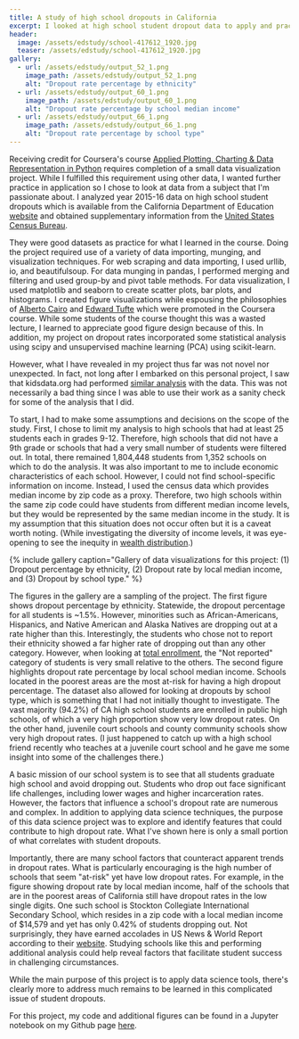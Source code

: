 ```yaml
---
title: A study of high school dropouts in California
excerpt: I looked at high school student dropout data to apply and practice data munging and visualization skills in Python. 
header:
  image: /assets/edstudy/school-417612_1920.jpg
  teaser: /assets/edstudy/school-417612_1920.jpg
gallery:
  - url: /assets/edstudy/output_52_1.png
    image_path: /assets/edstudy/output_52_1.png
    alt: "Dropout rate percentage by ethnicity"
  - url: /assets/edstudy/output_60_1.png
    image_path: /assets/edstudy/output_60_1.png
    alt: "Dropout rate percentage by school median income"
  - url: /assets/edstudy/output_66_1.png
    image_path: /assets/edstudy/output_66_1.png
    alt: "Dropout rate percentage by school type"
---
```


Receiving credit for Coursera's course [Applied Plotting, Charting & Data Representation in Python](https://www.coursera.org/learn/python-plotting) requires completion of a small data visualization project. While I fulfilled this requirement using other data, I wanted further practice in application so I chose to look at data from a subject that I'm passionate about. I analyzed year 2015-16 data on high school student dropouts which is available from the California Department of Education [website](https://www.cde.ca.gov/ds/sd/sd/filesdropouts.asp) and obtained supplementary information from the [United States Census Bureau](https://factfinder.census.gov/faces/nav/jsf/pages/index.xhtml).

They were good datasets as practice for what I learned in the course. Doing the project required use of a variety of data importing, munging, and visualization techniques. For web scraping and data importing, I used urllib, io, and beautifulsoup. For data munging in pandas, I performed merging and filtering and used group-by and pivot table methods. For data visualization, I used matplotlib and seaborn to create scatter plots, bar plots, and histograms. I created figure visualizations while espousing the philosophies of [Alberto Cairo](http://www.thefunctionalart.com) and [Edward Tufte](https://www.edwardtufte.com/tufte/) which were promoted in the Coursera course. While some students of the course thought this was a wasted lecture, I learned to appreciate good figure design because of this. In addition, my project on dropout rates incorporated some statistical analysis using scipy and unsupervised machine learning (PCA) using scikit-learn.

However, what I have revealed in my project thus far was not novel nor unexpected. In fact, not long after I embarked on this personal project, I saw that kidsdata.org had performed [similar analysis](http://www.kidsdata.org/topic/106/highschooldropouts-race/table#fmt=193&loc=2&tf=84&ch=7&sortColumnId=0&sortType=asc) with the data. This was not necessarily a bad thing since I was able to use their work as a sanity check for some of the analysis that I did.

To start, I had to make some assumptions and decisions on the scope of the study. First, I chose to limit my analysis to high schools that had at least 25 students each in grades 9-12. Therefore, high schools that did not have a 9th grade or schools that had a very small number of students were filtered out. In total, there remained 1,804,448 students from 1,352 schools on which to do the analysis. It was also important to me to include economic characteristics of each school. However, I could not find school-specific information on income. Instead, I used the census data which provides median income by zip code as a proxy. Therefore, two high schools within the same zip code could have students from different median income levels, but they would be represented by the same median income in the study. It is my assumption that this situation does not occur often but it is a caveat worth noting. (While investigating the diversity of income levels, it was eye-opening to see the inequity in [wealth distribution](/assets/edstudy/output_86_1.png).)

{% include gallery caption="Gallery of data visualizations for this project: (1) Dropout percentage by ethnicity, (2) Dropout rate by local median income, and (3) Dropout by school type." %}

The figures in the gallery are a sampling of the project. The first figure shows dropout percentage by ethnicity. Statewide, the dropout percentage for all students is ~1.5%. However, minorities such as African-Americans, Hispanics, and Native American and Alaska Natives are dropping out at a rate higher than this. Interestingly, the students who chose not to report their ethnicity showed a far higher rate of dropping out than any other category. However, when looking at [total enrollment](/assets/edstudy/output_37_1.png), the "Not reported" category of students is very small relative to the others. The second figure highlights dropout rate percentage by local school median income. Schools located in the poorest areas are the most at-risk for having a high dropout percentage. The dataset also allowed for looking at dropouts by school type, which is something that I had not initially thought to investigate. The vast majority (94.2%) of CA high school students are enrolled in public high schools, of which a very high proportion show very low dropout rates. On the other hand, juvenile court schools and county community schools show very high dropout rates. (I just happened to catch up with a high school friend recently who teaches at a juvenile court school and he gave me some insight into some of the challenges there.)

A basic mission of our school system is to see that all students graduate high school and avoid dropping out. Students who drop out face significant life challenges, including lower wages and higher incarceration rates. However, the factors that influence a school's dropout rate are numerous and complex. In addition to applying data science techniques, the purpose of this data science project was to explore and identify features that could contribute to high dropout rate. What I've shown here is only a small portion of what correlates with student dropouts.

Importantly, there are many school factors that counteract apparent trends in dropout rates. What is particularly encouraging is the high number of schools that seem "at-risk" yet have low dropout rates. For example, in the figure showing dropout rate by local median income, half of the schools that are in the poorest areas of California still have dropout rates in the low single digits. One such school is Stockton Collegiate International Secondary School, which resides in a zip code with a local median income of $14,579 and yet has only 0.42% of students dropping out. Not surprisingly, they have earned accolades in US News & World Report according to their [website](http://www.stocktoncollegiate.org). Studying schools like this and performing additional analysis could help reveal factors that facilitate student success in challenging circumstances.

While the main purpose of this project is to apply data science tools, there's clearly more to address much remains to be learned in this complicated issue of student dropouts.

For this project, my code and additional figures can be found in a Jupyter notebook on my Github page [here](https://github.com/benslack19/CA_dropout_rates/blob/master/EdDataAnalysis_OverperformingSchools.ipynb).
